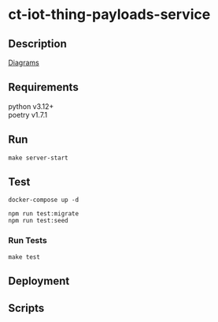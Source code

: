 # ct-iot-thing-payloads-service

## Description

[Diagrams](./docs/DIAGRAMS.md)

## Requirements

python v3.12+  
poetry v1.7.1

## Run

```
make server-start
```

## Test

```
docker-compose up -d

npm run test:migrate
npm run test:seed
```

### Run Tests
```
make test
```

## Deployment

## Scripts

